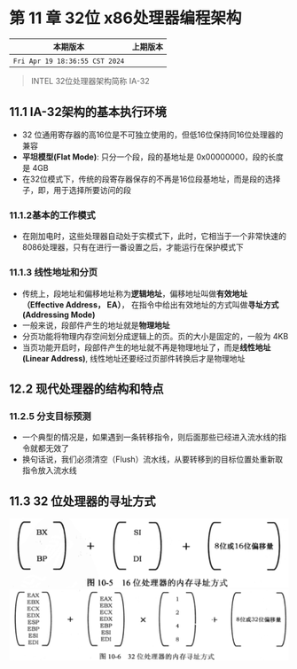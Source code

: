 # 第 11 章 32位 x86处理器编程架构


|本期版本|上期版本
|:---:|:---:|
`Fri Apr 19 18:36:55 CST 2024` | 

> INTEL 32位处理器架构简称 IA-32

## 11.1 IA-32架构的基本执行环境

* 32 位通用寄存器的高16位是不可独立使用的，但低16位保持同16位处理器的兼容
* **平坦模型(Flat Mode)**: 只分一个段，段的基地址是 0x00000000，段的长度是 4GB
* 在32位模式下，传统的段寄存器保存的不再是16位段基地址，而是段的选择子，即，用于选择所要访问的段

### 11.1.2基本的工作模式

* 在刚加电时，这些处理器自动处于实模式下，此时，它相当于一个非常快速的8086处理器，只有在进行一番设置之后，才能运行在保护模式下

###  11.1.3 线性地址和分页

* 传统上，段地址和偏移地址称为**逻辑地址**，偏移地址叫做**有效地址（Effective Address， EA）**， 在指令中给出有效地址的方式叫做**寻址方式(Addressing Mode)**
* 一般来说，段部件产生的地址就是**物理地址**
* 分页功能将物理内存空间划分成逻辑上的页。页的大小是固定的，一般为 4KB
* 当页功能开启时，段部件产生的地址就不再是物理地址了，而是**线性地址(Linear Address)**, 线性地址还要经过页部件转换后才是物理地址

## 12.2 现代处理器的结构和特点

### 11.2.5 分支目标预测

* 一个典型的情况是，如果遇到一条转移指令，则后面那些已经进入流水线的指令就都无效了
* 换句话说，我们必须清空（Flush）流水线，从要转移到的目标位置处重新取指令放入流水线

## 11.3 32 位处理器的寻址方式

<img src="./10-5.png" />
<img src="./10-6.png" />